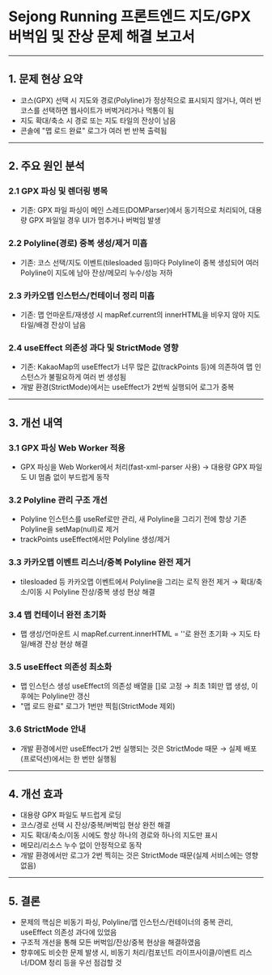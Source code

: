 # Sejong Running 프론트엔드 지도/GPX 버벅임 및 잔상 문제 해결 보고서

---

## 1. 문제 현상 요약

- 코스(GPX) 선택 시 지도와 경로(Polyline)가 정상적으로 표시되지 않거나, 여러 번 코스를 선택하면 웹사이트가 버벅거리거나 먹통이 됨
- 지도 확대/축소 시 경로 또는 지도 타일의 잔상이 남음
- 콘솔에 "맵 로드 완료" 로그가 여러 번 반복 출력됨

---

## 2. 주요 원인 분석

### 2.1 GPX 파싱 및 렌더링 병목
- 기존: GPX 파일 파싱이 메인 스레드(DOMParser)에서 동기적으로 처리되어, 대용량 GPX 파일일 경우 UI가 멈추거나 버벅임 발생

### 2.2 Polyline(경로) 중복 생성/제거 미흡
- 기존: 코스 선택/지도 이벤트(tilesloaded 등)마다 Polyline이 중복 생성되어 여러 Polyline이 지도에 남아 잔상/메모리 누수/성능 저하

### 2.3 카카오맵 인스턴스/컨테이너 정리 미흡
- 기존: 맵 언마운트/재생성 시 mapRef.current의 innerHTML을 비우지 않아 지도 타일/배경 잔상이 남음

### 2.4 useEffect 의존성 과다 및 StrictMode 영향
- 기존: KakaoMap의 useEffect가 너무 많은 값(trackPoints 등)에 의존하여 맵 인스턴스가 불필요하게 여러 번 생성됨
- 개발 환경(StrictMode)에서는 useEffect가 2번씩 실행되어 로그가 중복

---

## 3. 개선 내역

### 3.1 GPX 파싱 Web Worker 적용
- GPX 파싱을 Web Worker에서 처리(fast-xml-parser 사용) → 대용량 GPX 파일도 UI 멈춤 없이 부드럽게 동작

### 3.2 Polyline 관리 구조 개선
- Polyline 인스턴스를 useRef로만 관리, 새 Polyline을 그리기 전에 항상 기존 Polyline을 setMap(null)로 제거
- trackPoints useEffect에서만 Polyline 생성/제거

### 3.3 카카오맵 이벤트 리스너/중복 Polyline 완전 제거
- tilesloaded 등 카카오맵 이벤트에서 Polyline을 그리는 로직 완전 제거 → 확대/축소/이동 시 Polyline 잔상/중복 생성 현상 해결

### 3.4 맵 컨테이너 완전 초기화
- 맵 생성/언마운트 시 mapRef.current.innerHTML = ''로 완전 초기화 → 지도 타일/배경 잔상 현상 해결

### 3.5 useEffect 의존성 최소화
- 맵 인스턴스 생성 useEffect의 의존성 배열을 []로 고정 → 최초 1회만 맵 생성, 이후에는 Polyline만 갱신
- "맵 로드 완료" 로그가 1번만 찍힘(StrictMode 제외)

### 3.6 StrictMode 안내
- 개발 환경에서만 useEffect가 2번 실행되는 것은 StrictMode 때문 → 실제 배포(프로덕션)에서는 한 번만 실행됨

---

## 4. 개선 효과

- 대용량 GPX 파일도 부드럽게 로딩
- 코스/경로 선택 시 잔상/중복/버벅임 현상 완전 해결
- 지도 확대/축소/이동 시에도 항상 하나의 경로와 하나의 지도만 표시
- 메모리/리소스 누수 없이 안정적으로 동작
- 개발 환경에서만 로그가 2번 찍히는 것은 StrictMode 때문(실제 서비스에는 영향 없음)

---

## 5. 결론

- 문제의 핵심은 비동기 파싱, Polyline/맵 인스턴스/컨테이너의 중복 관리, useEffect 의존성 과다에 있었음
- 구조적 개선을 통해 모든 버벅임/잔상/중복 현상을 해결하였음
- 향후에도 비슷한 문제 발생 시, 비동기 처리/컴포넌트 라이프사이클/이벤트 리스너/DOM 정리 등을 우선 점검할 것 
